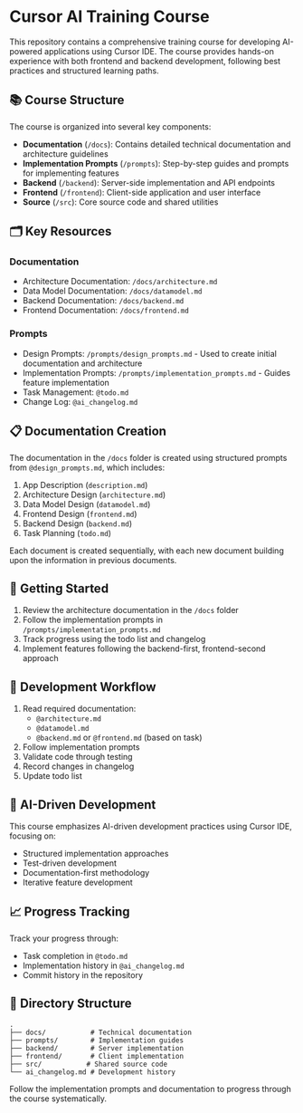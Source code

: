 # Cursor AI Training Course

This repository contains a comprehensive training course for developing AI-powered applications using Cursor IDE. The course provides hands-on experience with both frontend and backend development, following best practices and structured learning paths.

## 📚 Course Structure

The course is organized into several key components:

- **Documentation** (`/docs`): Contains detailed technical documentation and architecture guidelines
- **Implementation Prompts** (`/prompts`): Step-by-step guides and prompts for implementing features
- **Backend** (`/backend`): Server-side implementation and API endpoints
- **Frontend** (`/frontend`): Client-side application and user interface
- **Source** (`/src`): Core source code and shared utilities

## 🗂️ Key Resources

### Documentation
- Architecture Documentation: `/docs/architecture.md`
- Data Model Documentation: `/docs/datamodel.md`
- Backend Documentation: `/docs/backend.md`
- Frontend Documentation: `/docs/frontend.md`

### Prompts
- Design Prompts: `/prompts/design_prompts.md` - Used to create initial documentation and architecture
- Implementation Prompts: `/prompts/implementation_prompts.md` - Guides feature implementation
- Task Management: `@todo.md`
- Change Log: `@ai_changelog.md`

## 📋 Documentation Creation

The documentation in the `/docs` folder is created using structured prompts from `@design_prompts.md`, which includes:
1. App Description (`description.md`)
2. Architecture Design (`architecture.md`)
3. Data Model Design (`datamodel.md`)
4. Frontend Design (`frontend.md`)
5. Backend Design (`backend.md`)
6. Task Planning (`todo.md`)

Each document is created sequentially, with each new document building upon the information in previous documents.

## 🚀 Getting Started

1. Review the architecture documentation in the `/docs` folder
2. Follow the implementation prompts in `/prompts/implementation_prompts.md`
3. Track progress using the todo list and changelog
4. Implement features following the backend-first, frontend-second approach

## 📝 Development Workflow

1. Read required documentation:
   - `@architecture.md`
   - `@datamodel.md`
   - `@backend.md` or `@frontend.md` (based on task)
2. Follow implementation prompts
3. Validate code through testing
4. Record changes in changelog
5. Update todo list

## 🤖 AI-Driven Development

This course emphasizes AI-driven development practices using Cursor IDE, focusing on:
- Structured implementation approaches
- Test-driven development
- Documentation-first methodology
- Iterative feature development

## 📈 Progress Tracking

Track your progress through:
- Task completion in `@todo.md`
- Implementation history in `@ai_changelog.md`
- Commit history in the repository

## 🔗 Directory Structure

```
.
├── docs/           # Technical documentation
├── prompts/        # Implementation guides
├── backend/        # Server implementation
├── frontend/       # Client implementation
├── src/           # Shared source code
└── ai_changelog.md # Development history
```

Follow the implementation prompts and documentation to progress through the course systematically.
